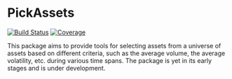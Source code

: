 # PickAssets

[![Build Status](https://github.com/shayandavoodii/PickAssets.jl/actions/workflows/CI.yml/badge.svg?branch=master)](https://github.com/shayandavoodii/PickAssets.jl/actions/workflows/CI.yml?query=branch%3Amaster)
[![Coverage](https://codecov.io/gh/shayandavoodii/PickAssets.jl/branch/master/graph/badge.svg)](https://codecov.io/gh/shayandavoodii/PickAssets.jl)

This package aims to provide tools for selecting assets from a universe of assets based on different criteria, such as the average volume, the average volatility, etc. during various time spans. The package is yet in its early stages and is under development.